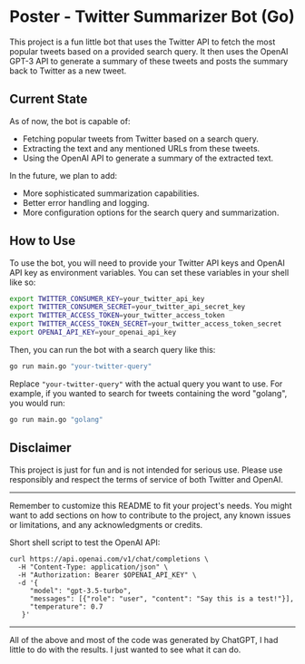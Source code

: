 # Poster - Twitter Summarizer Bot (Go)

This project is a fun little bot that uses the Twitter API to fetch the most popular tweets based on a provided search query. It then uses the OpenAI GPT-3 API to generate a summary of these tweets and posts the summary back to Twitter as a new tweet.

## Current State

As of now, the bot is capable of:

- Fetching popular tweets from Twitter based on a search query.
- Extracting the text and any mentioned URLs from these tweets.
- Using the OpenAI API to generate a summary of the extracted text.

In the future, we plan to add:

- More sophisticated summarization capabilities.
- Better error handling and logging.
- More configuration options for the search query and summarization.

## How to Use

To use the bot, you will need to provide your Twitter API keys and OpenAI API key as environment variables. You can set these variables in your shell like so:

```bash
export TWITTER_CONSUMER_KEY=your_twitter_api_key
export TWITTER_CONSUMER_SECRET=your_twitter_api_secret_key
export TWITTER_ACCESS_TOKEN=your_twitter_access_token
export TWITTER_ACCESS_TOKEN_SECRET=your_twitter_access_token_secret
export OPENAI_API_KEY=your_openai_api_key
```

Then, you can run the bot with a search query like this:

```bash
go run main.go "your-twitter-query"
```

Replace `"your-twitter-query"` with the actual query you want to use. For example, if you wanted to search for tweets containing the word "golang", you would run:

```bash
go run main.go "golang"
```

## Disclaimer

This project is just for fun and is not intended for serious use. Please use responsibly and respect the terms of service of both Twitter and OpenAI.

---

Remember to customize this README to fit your project's needs. You might want to add sections on how to contribute to the project, any known issues or limitations, and any acknowledgments or credits.

Short shell script to test the OpenAI API:
```shell
curl https://api.openai.com/v1/chat/completions \
  -H "Content-Type: application/json" \
  -H "Authorization: Bearer $OPENAI_API_KEY" \
  -d '{
     "model": "gpt-3.5-turbo",
     "messages": [{"role": "user", "content": "Say this is a test!"}],
     "temperature": 0.7
   }'
```

---
All of the above and most of the code was generated by ChatGPT, I had little to do with the results. I just wanted to see what it can do.
